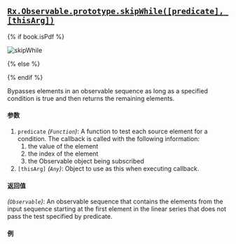 ## [`Rx.Observable.prototype.skipWhile([predicate], [thisArg])`](https://github.com/Reactive-Extensions/RxJS/blob/master/src/core/linq/observable/skipwhile.js)

{% if book.isPdf %}

![skipWhile](http://reactivex.io/documentation/operators/images/skipWhile.png)

{% else %}



{% endif %}

Bypasses elements in an observable sequence as long as a specified condition is true and then returns the remaining elements.

#### 参数
1. `predicate` *(`Function`)*: A function to test each source element for a condition. The callback is called with the following information:
    1. the value of the element
    2. the index of the element
    3. the Observable object being subscribed
2. `[thisArg]` *(`Any`)*: Object to use as this when executing callback.

#### 返回值
*(`Observable`)*: An observable sequence that contains the elements from the input sequence starting at the first element in the linear series that does not pass the test specified by predicate.   
 
#### 例

[](http://jsbin.com/qalov/1/embed?js,console)
